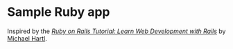 # Sample Ruby app

Inspired by the
[*Ruby on Rails Tutorial:
Learn Web Development with Rails*](http://www.railstutorial.org/)
by [Michael Hartl](http://www.michaelhartl.com/).